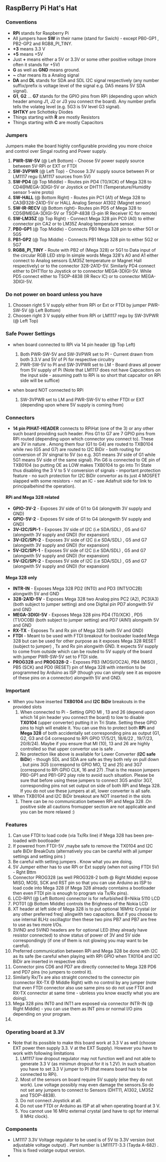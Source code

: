 ## RaspBerry Pi Hat's Hat 

### Conventions
  - **RPi** stands for Raspberry Pi
  - All jumpers have **SW** in their name (stand for Swich) - except PB0-GP1 , PB2-GP2 and RGB8_PI_TINY.
  - **+3** means 3.3 V
  - **+5** means +5V
  - Just  **+**  means either a 5V or 3.3V or some other positive voltage (more often it stands for +5V)
  - **G** as well as **GND** means ground.
  - **~** char means its a Analog signal
  - **DA** and **DL** stands for SDA and SDL I2C signal respectively (any number suffix/prefix is voltage level of the signal e.g. DA5 means 5V SDA signal).
  - **G1**, **G2** ... **G7** stands for the GPIO pins from RPi (depending upon which header among J1, J2 or J3 you connect the board). Any number prefix tells the volateg level (e.g. 5G3 is 5V level G3 signal).
  - **SHTKY** are Schotteky Diodes
  - Things starting with **R** are mostly Resistors
  - Things starting with **C** are mostly Capacitors
  

### Jumpers
Jumpers make the board highly configurable providing you more choice and control over Singal routing and Power supply.
  1) **PWR-SW-5V** (@ Left Bottom) - Choose 5V power supply source between 5V-RPi or EXT or FTDI
  2) **SW-3VPWR**  (@ Left  Top)   - Choose 3.3V supply source between Pi or LM1117 regu (LM1117 sources from 5V)
  3) **SW-PD4** (@ Top Middle) - Routes pin PD4 (T0/XCK) of Mega 328 to CD4@MEGA-3DIGI-5V or Joystick or DHT11 (Temperature/Humidity sensor 1-wire proto)
  4) **SW-HALL** (@ Bottom Right) - Routes pin PC1 (A1) of Mega 328 to CA3@328-2A1D-5V or HALL Analog Sensor A1302 (Magnet sensor)
  5) **SW-IR-RECV** (@ Bottom right)- Routes pin PD5 of Mega 328 to CD5@MEGA-3DIGI-5V or TSOP-4838 (3-pin IR Receiver IC for remote)
  6) **SW-LM35Z** (@ Top Right) - Connect Mega 328 pin PC0 (A0) to either connector pin CA2 or to LM35Z Analog temperature sensor.
  7) **PB0-GP1** (@ Top Middle) - Connects PB0 Mega 328 pin to either 5G1 or 5G5
  8) **PB1-GP2** (@ Top Middle) - Connects PB1 Mega 328 pin to either 5G2 or 5G7
  9) **RGB8_PI_TINY** - Route with PB2 of (Mega 328) or 5G1 to Data input of the circular RGB LED strip
In simple words Mega 328's A0 and A1 either connect to Analog sensors (LM35Z temperature or Magnet Hall respectively) or to the connector 328-2A1D-5V. Similarly PD4 connect either to DHT11or to Joystick or to connector MEGA-3DIGI-5V. While PD5 connect either to TSOP-4838 (IR Recv IC) or to connector MEGA-3DIGI-5V.

### Do not power on board unless you have
  1) Choosen right 5 V supply either from RPi or Ext or FTDI  by jumper PWR-SW-5V (@ Left Bottom)
  2) Choosen right 3 V supply either from RPi or LM1117 regu  by SW-3VPWR (@ Left  Top)

### Safe Power Settings 
  - when board connected to RPi via 14 pin header (@ Top Left)
     1) Both PWR-SW-5V and SW-3VPWR set to PI - Current drawn from both 3.3.V and 5V of Pi for respective circuitry
     2) PWR-SW-5V to PI and SW-3VPWR set to LM - Board draws all power from 5V supply of Pi (Note that LM1117 does not have Capcacitors on the input side - assuming path to RPi is so short that capcaitor on RPi side will be suffice)

  - when board NOT connected to RPi 
     1) SW-3VPWR set to LM and PWR-SW-5V to either FTDI or EXT (depending upon where 5V supply is coming from)

### Connectors
  - **14 pin PIHAT-HEADER** connects to RPiHat (one of the 3) or any other such board providing such header. Pins G1 to G7 are 7 GPIO pins from RPi routed (depending upon which connector you connect to). These are 3V in nature . Among them four (G1 to G4) are routed to TXB0104 while rwo (G5 and G7) are routed to I2C BiDir - both routing for conversion of 3V singnal to 5V (so e.g. 3G1 means 3V side of G1 while 5G1 means 5V side of the same signal). Pin G6 is connected to OE pin of TXB0104 (so putting OE as LOW makes TXB0104 to go into Tri State thus disabling the 3 V to 5 V conversion of signals - important protection feature - no such protection for I2C BiDir convertor as its just 4 MOSFET slapped with some resistors - not an IC - see Adafruit side for link to principalbehind the operation).
#### RPi and Mega 328 related
  - **GPIO-3V-2** - Exposes  3V side  of G1 to G4 (alongwith 3V supply and GND) 
  - **GPIO-5V-2** - Exposes  5V side of G1 to G4 (alongwith 5V supply and GND)
  - **3V-I2C/SPI-1** - Exposes 3V side of I2C (i.e SDA/SDL) , G5 and G7 (alongwith 3V supply and GND) (for expansion)
  - **3V-I2C/SPI-2** - Exposes 3V side of I2C (i.e SDA/SDL) , G5 and G7 (alongwith 3V supply and GND) (for expansion)
  - **5V-I2C/SPI-1** - Exposes 5V side of I2C (i.e SDA/SDL) , G5 and G7 (alongwith 5V supply and GND) (for expansion)
  - **5V-I2C/SPI-2** - Exposes 5V side of I2C (i.e SDA/SDL) , G5 and G7 (alongwith 5V supply and GND) (for expansion)
#### Mega 328 only
  - **INTR-IN** - Exposes Mega 328 PD2 (INT0) and PD3 (INT1/OC2B) alongwith 5V and GND
  - **328-2A1D-5V** - Exposes Mega 328 two Analog pins PC2 (A2), PC3(A3) (both subject to jumper setting) and one Digital pin PD7 alongwith 5V and GND
  - **MEGA-3DIGI-5V** - Exposes Mega 328 pins PD4 (T0/XCK) , PD5 (T1/OC0B) (both subject to jumper setting) and PD7 (AIN1) alongwith 5V and GND
  - **RX-TX** - Exposes Tx and Rx pin of Mega 328 (with 5V and GND)
  - **FTDI** - Meant to be used with FTDI breakout for booloader loaded Mega 328 but can be used for other purpose as it exposes Mega 328 RESET (subject to jumper) , Tx and Rx pin alongwith GND. It expects 5V supply to come from outside which can be routed to 5V supply of the board with jumper PWR-SW-5V set to FTDI side.
  - **PROG328** and **PROG328-2** - Exposes PB3 (MOSI/OC2A), PB4 (MISO) , PB5 (SCK) and PD0 (RESET) pin of Mega 328 with intention to be programmed by Arduino as ISP (though you can simply see it as exposre of these pins on a connector) alongwith 5V and GND.
  
### Important
  - When you have inserted **TXB0104** and **I2C BiDir** breakouts in the provided slots 
     1) When connected to Pi - Setting GPIO MI , 13 and 26 (depend upon which 14 pin header you connect the board) to low to disable **TX0104** (upper converter) putting it in Tri State. Setting these GPIO pins to high will enable it. You can use this to protect both **RPi** and **Mega 328** of both accidentally set corresponding pins as output (G1, G2, G3 and G4 correspond to RPi GPIO 17/5/21, 18/6/22 , 19/7/23, 20/8/24). Maybe if you ensure that MI (10), 13 and 26 are highly controlled so that upper convertor use is safe .
     2) No protection like above is available for Lower Converter (**I2C safe BiDir**) - though SDL and SDA are safe as they both rely on pull down , but pins 3G5 (correspond to GPIO MO, 12 and 25) and 3G7 (correspond to RPi GPIO CLK, 16 and 27) .That is the reason jumpers PB0-GP1 and PB1-GP2 play role to avoid such situation. Please be sure that before using these jumpers to connect 3G5 and/or 3G7,  corresponding pins not set output on side of both RPi and Mega 328. If you do not use these jumpers at all, lower converter is all safe.
  - When TXB0104 and I2C BiDir breakout are NOT inserted in the slots
     1) There can be no communication between RPi and Mega 328 .On positive side all cautions fromupper section are not applicable and you can be more relaxed :)
     

### Features 
  1) Can use FTDI to load code (via Tx/Rx line) if Mega 328 has been pre-loaded with bootloader 
  2) If powered from FTDI-5V ,maybe safe to remove the TX0104 and I2C safe BiDir BreakOuts (alternatively you can be careful with all jumper settings and setting pins )
  3) Be careful with setting jumpers . Know what you are doing.
  4) 5V Jumper either has to use RPi or Ext supply (when not using FTDI 5V) - Rght Bttm
  5) Connector PROG328 (as well PROG328-2 both @ Right Middle) expose MISO, MOSI, SCK and RST pin so that you can use Arduino as ISP to load code into Mega 328 (if Mega 328 already conntains a bootloader then even FTDI pin is enough to program via Tx/Rx pins).
  6) LCD-RPi1 (@ Left Bottom) connector is for refurbished B=Nikia 5110 LCD
  7) POT01 (@ Bottom Middle) controls the Brighness of the Nokia LCD
  8) XT header at left side of Mega 328 is to put optional 16MHz Crystal (or any other preferred freq) alingwith two capacitors. But if you choose to use internal 8LHz oscillagtor then these two pins PB7 and PB7 are free to use as two more I/Os.
  9) 3VIND and 5VIND headers are for optional LED (they already have resistor connected) to show status of power of 3V and 5V side correspondingly (if one of them is not glowing you may want to be careful).
  10) Preferred communication between RPi and Mega 328 be done with I2C as its safe (be careful when playing with RPi GPIO when TX0104 and I2C BiDir are inserted in respective slots 
  11) Connector pins CD6 and PD7 are directly connected to Mega 328 PD6 and PD7 pins (no jumpers to control it).
  12) Similarly Rx/Tx are also straight conncted to the connector pin (connector RX-TX @ Middle Right) with no control by any jumper (note that even FTDI connector also use same pins so do not use FTDI and RX-TX connector at same time - ubnless you know exactly what you are doing).
  13) Mega 328 pins INT0 and INT1 are exposed via connector INTR-IN (@ Right Middle) - you can use them as INT pins or normal I/O pins depending on your program.
  14) 

### Operating board at 3.3V
  - Note that its possible to make this board work at 3.3 V as well (choose EXT power then supply 3.3. V at the EXT Supply). However you have to work with following limitations
    1) LM1117 low dropout regulator may not function well and not able to generate 3.3 V (as minimun dropout for it is 1.2V). In such situation you have to set 3.3 V jumper to PI (that means board has to be connected to RPi). 
    2) Most of the sensors on board require 5V supply (else they do not work). Low voltage possibly may even damage the sensors.So do not set any jumpers to connect to Sensors (DHT11, A1302, LM35Z and TSOP-4838). 
    3) Do not connect Joystick at all.  
    4) Do not use FTDI or Arduino as ISP at all when operating board at 3 V.
    5) You cannot use 16 MHz external crystal (and have to opt for internal 8 MHz clock).
  
### Components
  - LM1117 3.3V Voltage regulator to be used is of 5V to 3.3V version (not adjustable voltage output) . Part number is LM1117T-3.3 (Tayda A-682) . This is fixed volatge output version.
  - 
